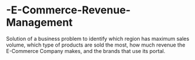 # -E-Commerce-Revenue-Management
Solution of a business problem to identify which region has maximum sales volume, which type of products are sold the most, how much revenue the E-Commerce Company makes, and the brands that use its portal.
